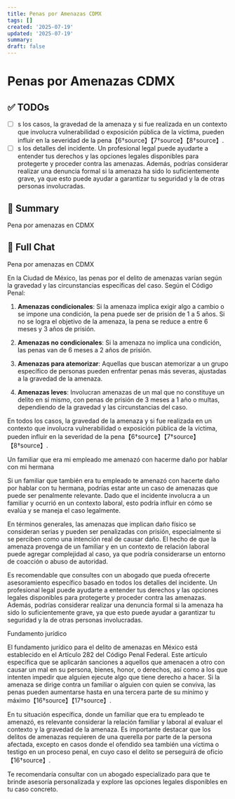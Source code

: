 ```yaml
---
title: Penas por Amenazas CDMX
tags: []
created: '2025-07-19'
updated: '2025-07-19'
summary:
draft: false
---
```


# Penas por Amenazas CDMX

## ✅ TODOs
- [ ] s los casos, la gravedad de la amenaza y si fue realizada en un contexto que involucra vulnerabilidad o exposición pública de la víctima, pueden influir en la severidad de la pena【6†source】【7†source】【8†source】.
- [ ] s los detalles del incidente. Un profesional legal puede ayudarte a entender tus derechos y las opciones legales disponibles para protegerte y proceder contra las amenazas. Además, podrías considerar realizar una denuncia formal si la amenaza ha sido lo suficientemente grave, ya que esto puede ayudar a garantizar tu seguridad y la de otras personas involucradas.

## 📌 Summary
Pena por amenazas en CDMX

## 🧠 Full Chat


Pena por amenazas en CDMX



En la Ciudad de México, las penas por el delito de amenazas varían según la gravedad y las circunstancias específicas del caso. Según el Código Penal:

1. **Amenazas condicionales**: Si la amenaza implica exigir algo a cambio o se impone una condición, la pena puede ser de prisión de 1 a 5 años. Si no se logra el objetivo de la amenaza, la pena se reduce a entre 6 meses y 3 años de prisión.

2. **Amenazas no condicionales**: Si la amenaza no implica una condición, las penas van de 6 meses a 2 años de prisión.

3. **Amenazas para atemorizar**: Aquellas que buscan atemorizar a un grupo específico de personas pueden enfrentar penas más severas, ajustadas a la gravedad de la amenaza.

4. **Amenazas leves**: Involucran amenazas de un mal que no constituye un delito en sí mismo, con penas de prisión de 3 meses a 1 año o multas, dependiendo de la gravedad y las circunstancias del caso.

En todos los casos, la gravedad de la amenaza y si fue realizada en un contexto que involucra vulnerabilidad o exposición pública de la víctima, pueden influir en la severidad de la pena【6†source】【7†source】【8†source】.

Un familiar que era mi empleado me amenazó con hacerme daño por hablar con mi hermana 

Si un familiar que también era tu empleado te amenazó con hacerte daño por hablar con tu hermana, podrías estar ante un caso de amenazas que puede ser penalmente relevante. Dado que el incidente involucra a un familiar y ocurrió en un contexto laboral, esto podría influir en cómo se evalúa y se maneja el caso legalmente.

En términos generales, las amenazas que implican daño físico se consideran serias y pueden ser penalizadas con prisión, especialmente si se perciben como una intención real de causar daño. El hecho de que la amenaza provenga de un familiar y en un contexto de relación laboral puede agregar complejidad al caso, ya que podría considerarse un entorno de coacción o abuso de autoridad.

Es recomendable que consultes con un abogado que pueda ofrecerte asesoramiento específico basado en todos los detalles del incidente. Un profesional legal puede ayudarte a entender tus derechos y las opciones legales disponibles para protegerte y proceder contra las amenazas. Además, podrías considerar realizar una denuncia formal si la amenaza ha sido lo suficientemente grave, ya que esto puede ayudar a garantizar tu seguridad y la de otras personas involucradas.

Fundamento jurídico 

El fundamento jurídico para el delito de amenazas en México está establecido en el Artículo 282 del Código Penal Federal. Este artículo especifica que se aplicarán sanciones a aquellos que amenacen a otro con causar un mal en su persona, bienes, honor, o derechos, así como a los que intenten impedir que alguien ejecute algo que tiene derecho a hacer. Si la amenaza se dirige contra un familiar o alguien con quien se conviva, las penas pueden aumentarse hasta en una tercera parte de su mínimo y máximo【16†source】【17†source】.

En tu situación específica, donde un familiar que era tu empleado te amenazó, es relevante considerar la relación familiar y laboral al evaluar el contexto y la gravedad de la amenaza. Es importante destacar que los delitos de amenazas requieren de una querella por parte de la persona afectada, excepto en casos donde el ofendido sea también una víctima o testigo en un proceso penal, en cuyo caso el delito se perseguirá de oficio【16†source】.

Te recomendaría consultar con un abogado especializado para que te brinde asesoría personalizada y explore las opciones legales disponibles en tu caso concreto.